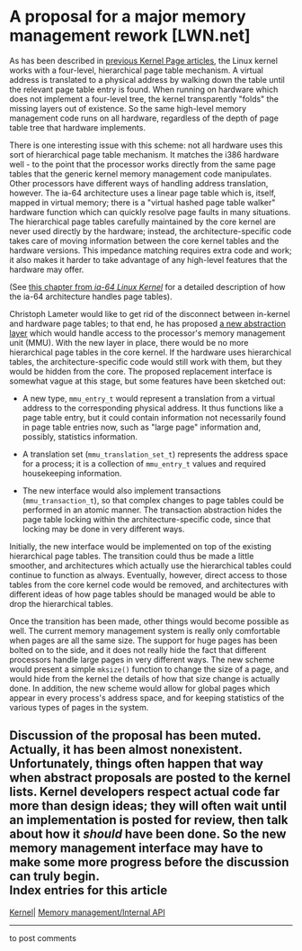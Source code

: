 # A proposal for a major memory management rework [LWN.net]

As has been described in [previous Kernel Page articles](/Articles/106177/), the Linux kernel works with a four-level, hierarchical page table mechanism. A virtual address is translated to a physical address by walking down the table until the relevant page table entry is found. When running on hardware which does not implement a four-level tree, the kernel transparently "folds" the missing layers out of existence. So the same high-level memory management code runs on all hardware, regardless of the depth of page table tree that hardware implements. 

There is one interesting issue with this scheme: not all hardware uses this sort of hierarchical page table mechanism. It matches the i386 hardware well \- to the point that the processor works directly from the same page tables that the generic kernel memory management code manipulates. Other processors have different ways of handling address translation, however. The ia-64 architecture uses a linear page table which is, itself, mapped in virtual memory; there is a "virtual hashed page table walker" hardware function which can quickly resolve page faults in many situations. The hierarchical page tables carefully maintained by the core kernel are never used directly by the hardware; instead, the architecture-specific code takes care of moving information between the core kernel tables and the hardware versions. This impedance matching requires extra code and work; it also makes it harder to take advantage of any high-level features that the hardware may offer. 

(See [this chapter from _ia-64 Linux Kernel_](http://www.phptr.com/articles/article.asp?p=29961&seqNum=4) for a detailed description of how the ia-64 architecture handles page tables). 

Christoph Lameter would like to get rid of the disconnect between in-kernel and hardware page tables; to that end, he has proposed [a new abstraction layer](/Articles/124961/) which would handle access to the processor's memory management unit (MMU). With the new layer in place, there would be no more hierarchical page tables in the core kernel. If the hardware uses hierarchical tables, the architecture-specific code would still work with them, but they would be hidden from the core. The proposed replacement interface is somewhat vague at this stage, but some features have been sketched out: 

  * A new type, `mmu_entry_t` would represent a translation from a virtual address to the corresponding physical address. It thus functions like a page table entry, but it could contain information not necessarily found in page table entries now, such as "large page" information and, possibly, statistics information. 

  * A translation set (`mmu_translation_set_t`) represents the address space for a process; it is a collection of `mmu_entry_t` values and required housekeeping information. 

  * The new interface would also implement transactions (`mmu_transaction_t`), so that complex changes to page tables could be performed in an atomic manner. The transaction abstraction hides the page table locking within the architecture-specific code, since that locking may be done in very different ways. 




Initially, the new interface would be implemented on top of the existing hierarchical page tables. The transition could thus be made a little smoother, and architectures which actually use the hierarchical tables could continue to function as always. Eventually, however, direct access to those tables from the core kernel code would be removed, and architectures with different ideas of how page tables should be managed would be able to drop the hierarchical tables. 

Once the transition has been made, other things would become possible as well. The current memory management system is really only comfortable when pages are all the same size. The support for huge pages has been bolted on to the side, and it does not really hide the fact that different processors handle large pages in very different ways. The new scheme would present a simple `mksize()` function to change the size of a page, and would hide from the kernel the details of how that size change is actually done. In addition, the new scheme would allow for global pages which appear in every process's address space, and for keeping statistics of the various types of pages in the system. 

Discussion of the proposal has been muted. Actually, it has been almost nonexistent. Unfortunately, things often happen that way when abstract proposals are posted to the kernel lists. Kernel developers respect actual code far more than design ideas; they will often wait until an implementation is posted for review, then talk about how it _should_ have been done. So the new memory management interface may have to make some more progress before the discussion can truly begin.  
Index entries for this article  
---  
[Kernel](/Kernel/Index)| [Memory management/Internal API](/Kernel/Index#Memory_management-Internal_API)  
  


* * *

to post comments 
